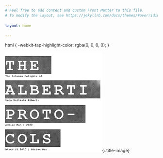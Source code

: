 ```yaml
---
# Feel free to add content and custom Front Matter to this file.
# To modify the layout, see https://jekyllrb.com/docs/themes/#overriding-theme-defaults

layout: home

---
```

html {
    -webkit-tap-highlight-color: rgba(0, 0, 0, 0);
}


![title-image](assets/images/title.01.png){:.title-image}
